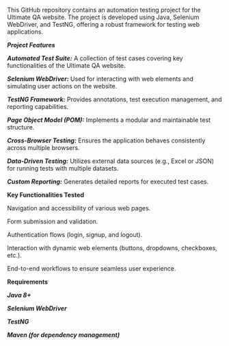 This GitHub repository contains an automation testing project for the Ultimate QA website. The project is developed using Java, Selenium WebDriver, and TestNG, offering a robust framework for testing web applications.

_**Project Features**_

_**Automated Test Suite:**_ A collection of test cases covering key functionalities of the Ultimate QA website.

_**Selenium WebDriver:**_ Used for interacting with web elements and simulating user actions on the website.

_**TestNG Framework:**_ Provides annotations, test execution management, and reporting capabilities.

_**Page Object Model (POM):**_ Implements a modular and maintainable test structure.

_**Cross-Browser Testing:**_ Ensures the application behaves consistently across multiple browsers.

_**Data-Driven Testing:**_ Utilizes external data sources (e.g., Excel or JSON) for running tests with multiple datasets.

_**Custom Reporting:**_ Generates detailed reports for executed test cases.

**Key Functionalities Tested**

Navigation and accessibility of various web pages.

Form submission and validation.

Authentication flows (login, signup, and logout).

Interaction with dynamic web elements (buttons, dropdowns, checkboxes, etc.).

End-to-end workflows to ensure seamless user experience.

**Requirements**

_**Java 8+**_

_**Selenium WebDriver**_

_**TestNG**_

_**Maven (for dependency management)**_
